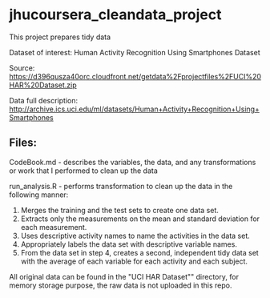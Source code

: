 # jhucoursera_cleandata_project

This project prepares tidy data

Dataset of interest: Human Activity Recognition Using Smartphones Dataset

Source: https://d396qusza40orc.cloudfront.net/getdata%2Fprojectfiles%2FUCI%20HAR%20Dataset.zip

Data full description: http://archive.ics.uci.edu/ml/datasets/Human+Activity+Recognition+Using+Smartphones

## Files:

CodeBook.md - describes the variables, the data, and any transformations or work that I performed to clean up the data

run_analysis.R - performs transformation to clean up the data in the following manner:

1. Merges the training and the test sets to create one data set.
2. Extracts only the measurements on the mean and standard deviation for each measurement. 
3. Uses descriptive activity names to name the activities in the data set.
4. Appropriately labels the data set with descriptive variable names.
5. From the data set in step 4, creates a second, independent tidy data set with the average of each variable for each activity and each subject.

All original data can be found in the "UCI HAR Dataset"" directory, for memory storage purpose, the raw data is not uploaded in this repo.